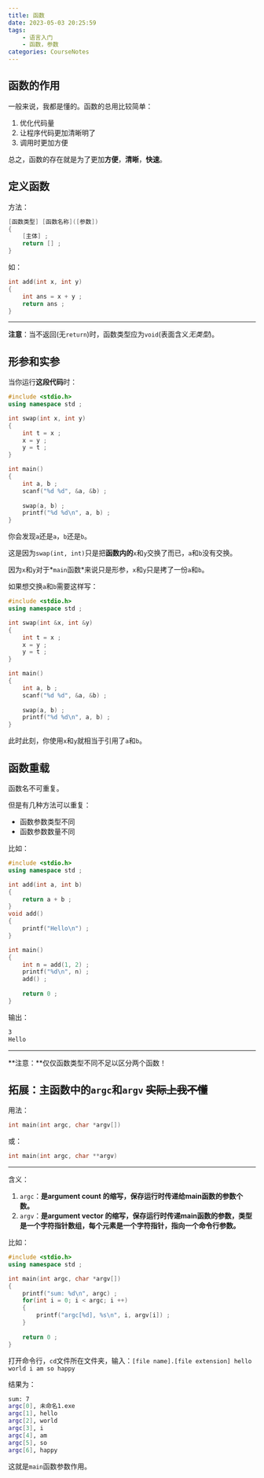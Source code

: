 ```yaml
---
title: 函数
date: 2023-05-03 20:25:59
tags:
    - 语言入门
    - 函数，参数
categories: CourseNotes
---
```


## 函数的作用

一般来说，我都是懂的。函数的总用比较简单：

1. 优化代码量
2. 让程序代码更加清晰明了
3. 调用时更加方便

总之，函数的存在就是为了更加**方便**，**清晰**，**快速**。

<!--more-->

## 定义函数

方法：

```cpp
[函数类型] [函数名称]([参数])
{
    [主体] ;
    return [] ;
}
```

如：

```cpp
int add(int x, int y)
{
    int ans = x + y ;
    return ans ;
}
```

<hr>

**注意**：当不返回(无`return`)时，函数类型应为`void`(表面含义*无类型*)。

## 形参和实参

当你运行**这段代码**时：

```cpp
#include <stdio.h>
using namespace std ;

int swap(int x, int y)
{
    int t = x ;
    x = y ;
    y = t ;
}

int main()
{
    int a, b ;
    scanf("%d %d", &a, &b) ;
    
    swap(a, b) ;
    printf("%d %d\n", a, b) ;
}
```

你会发现`a`还是`a`，`b`还是`b`。

这是因为`swap(int, int)`只是把**函数内的**`x`和`y`交换了而已，`a`和`b`没有交换。

因为`x`和`y`对于*`main`函数*来说只是形参，`x`和`y`只是拷了一份`a`和`b`。

如果想交换`a`和`b`需要这样写：

```cpp
#include <stdio.h>
using namespace std ;

int swap(int &x, int &y)
{
    int t = x ;
    x = y ;
    y = t ;
}

int main()
{
    int a, b ;
    scanf("%d %d", &a, &b) ;
    
    swap(a, b) ;
    printf("%d %d\n", a, b) ;
}
```

此时此刻，你使用`x`和`y`就相当于引用了`a`和`b`。

## 函数重载

函数名不可重复。

但是有几种方法可以重复：

- 函数参数类型不同
- 函数参数数量不同

比如：

```cpp
#include <stdio.h>
using namespace std ;

int add(int a, int b)
{
    return a + b ;
}
void add()
{
    printf("Hello\n") ;
}

int main()
{
    int n = add(1, 2) ;
    printf("%d\n", n) ;
    add() ;
    
    return 0 ;
}
```

输出：

```markdown
3
Hello
```

<hr>

**注意：**仅仅函数类型不同不足以区分两个函数！

## 拓展：主函数中的`argc`和`argv` ~~实际上我不懂~~

用法：

```cpp
int main(int argc, char *argv[])
```

或：

```cpp
int main(int argc, char **argv)
```

<hr>

含义：

1. `argc`：**是argument count 的缩写，保存运行时传递给main函数的参数个数。**
2. `argv`：**是argument vector 的缩写，保存运行时传递main函数的参数，类型是一个字符指针数组，每个元素是一个字符指针，指向一个命令行参数。**

比如：

```cpp
#include <stdio.h>
using namespace std ;

int main(int argc, char *argv[])
{
	printf("sum: %d\n", argc) ;
	for(int i = 0; i < argc; i ++)
	{
		printf("argc[%d], %s\n", i, argv[i]) ;
	}
	
	return 0 ;
}
```

打开命令行，`cd`文件所在文件夹，输入：`[file name].[file extension] hello world i am so happy`

结果为：

```bash
sum: 7
argc[0], 未命名1.exe
argc[1], hello
argc[2], world
argc[3], i
argc[4], am
argc[5], so
argc[6], happy
```

这就是`main`函数参数作用。